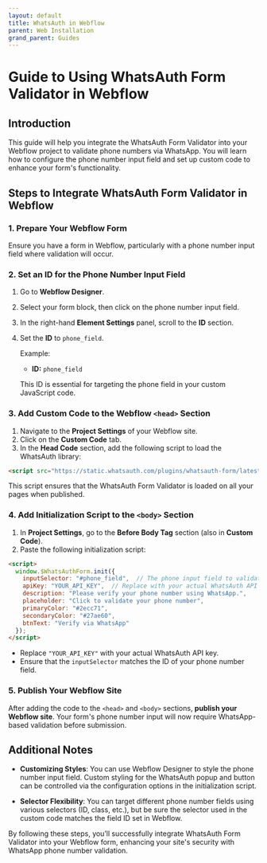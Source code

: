 ```yaml
---
layout: default
title: WhatsAuth in Webflow
parent: Web Installation
grand_parent: Guides
---
```


# Guide to Using WhatsAuth Form Validator in Webflow

## Introduction

This guide will help you integrate the WhatsAuth Form Validator into your Webflow project to validate phone numbers via WhatsApp. You will learn how to configure the phone number input field and set up custom code to enhance your form's functionality.

## Steps to Integrate WhatsAuth Form Validator in Webflow

### 1. **Prepare Your Webflow Form**

Ensure you have a form in Webflow, particularly with a phone number input field where validation will occur.

### 2. **Set an ID for the Phone Number Input Field**

1. Go to **Webflow Designer**.
2. Select your form block, then click on the phone number input field.
3. In the right-hand **Element Settings** panel, scroll to the **ID** section.
4. Set the **ID** to `phone_field`.

   Example:
   - **ID:** `phone_field`
   
   This ID is essential for targeting the phone field in your custom JavaScript code.

### 3. **Add Custom Code to the Webflow `<head>` Section**

1. Navigate to the **Project Settings** of your Webflow site.
2. Click on the **Custom Code** tab.
3. In the **Head Code** section, add the following script to load the WhatsAuth library:

```html
<script src="https://static.whatsauth.com/plugins/whatsauth-form/latest/validator.js"></script>
```

This script ensures that the WhatsAuth Form Validator is loaded on all your pages when published.

### 4. **Add Initialization Script to the `<body>` Section**

1. In **Project Settings**, go to the **Before Body Tag** section (also in **Custom Code**).
2. Paste the following initialization script:

```html
<script>
  window.$WhatsAuthForm.init({
    inputSelector: "#phone_field",  // The phone input field to validate
    apiKey: "YOUR_API_KEY",  // Replace with your actual WhatsAuth API key
    description: "Please verify your phone number using WhatsApp.",
    placeholder: "Click to validate your phone number",
    primaryColor: "#2ecc71",
    secondaryColor: "#27ae60",
    btnText: "Verify via WhatsApp"
  });
</script>
```

- Replace `"YOUR_API_KEY"` with your actual WhatsAuth API key.
- Ensure that the `inputSelector` matches the ID of your phone number field.

### 5. **Publish Your Webflow Site**

After adding the code to the `<head>` and `<body>` sections, **publish your Webflow site**. Your form's phone number input will now require WhatsApp-based validation before submission.

## Additional Notes

- **Customizing Styles**: You can use Webflow Designer to style the phone number input field. Custom styling for the WhatsAuth popup and button can be controlled via the configuration options in the initialization script.
  
- **Selector Flexibility**: You can target different phone number fields using various selectors (ID, class, etc.), but be sure the selector used in the custom code matches the field ID set in Webflow.

By following these steps, you’ll successfully integrate WhatsAuth Form Validator into your Webflow form, enhancing your site's security with WhatsApp phone number validation.